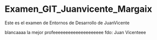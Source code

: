 # Examen_GIT_Juanvicente_Margaix
Este es el examen de Entornos de Desarrollo de JuanVicente

blancaaaa la mejor profeeeeeeeeeeeeeeeeeeee fdo: Juan Vicenteee
